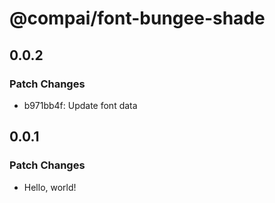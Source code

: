 # @compai/font-bungee-shade

## 0.0.2

### Patch Changes

- b971bb4f: Update font data

## 0.0.1

### Patch Changes

- Hello, world!
